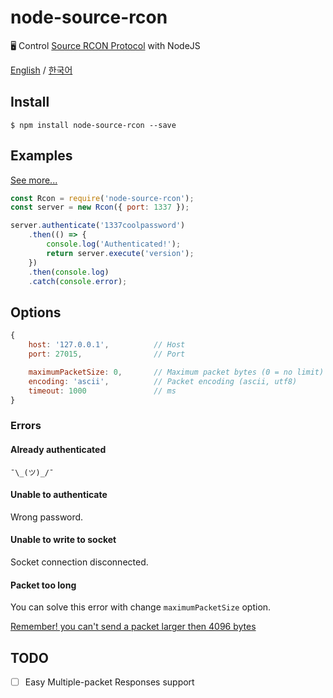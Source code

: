 # node-source-rcon
🖥️ Control [Source RCON Protocol](https://developer.valvesoftware.com/wiki/Source_RCON_Protocol) with NodeJS

[English](README.md) / [한국어](README_ko_KR.md)

## Install
```console
$ npm install node-source-rcon --save
```

## Examples
[See more...](examples/)
```javascript
const Rcon = require('node-source-rcon');
const server = new Rcon({ port: 1337 });

server.authenticate('1337coolpassword')
    .then(() => {
        console.log('Authenticated!');
        return server.execute('version');
    })
    .then(console.log)
    .catch(console.error);
```

## Options
```javascript
{
    host: '127.0.0.1',          // Host
    port: 27015,                // Port

    maximumPacketSize: 0,       // Maximum packet bytes (0 = no limit)
    encoding: 'ascii',          // Packet encoding (ascii, utf8)
    timeout: 1000               // ms
}
```

### Errors
#### Already authenticated
`¯\_(ツ)_/¯`

#### Unable to authenticate
Wrong password.

#### Unable to write to socket
Socket connection disconnected.

#### Packet too long
You can solve this error with change `maximumPacketSize` option.

[Remember! you can't send a packet larger then 4096 bytes](https://developer.valvesoftware.com/wiki/Source_RCON_Protocol#Packet_Size)

## TODO
- [ ]  Easy Multiple-packet Responses support